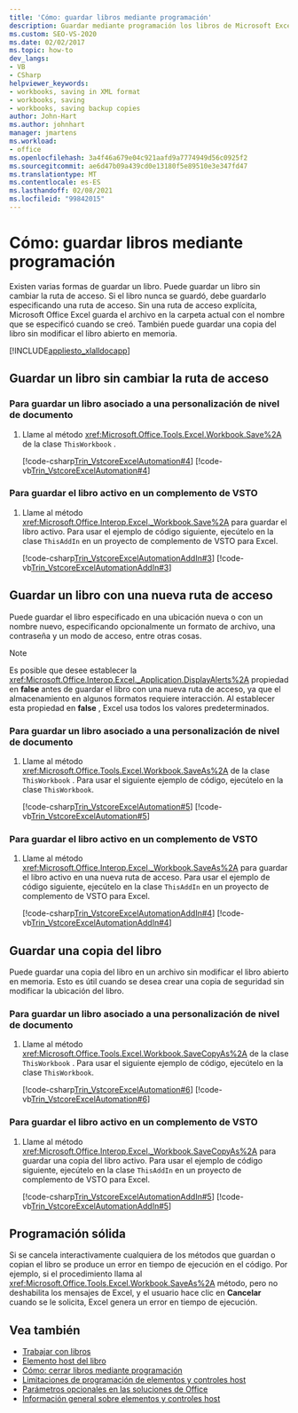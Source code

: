 ```yaml
---
title: 'Cómo: guardar libros mediante programación'
description: Guardar mediante programación los libros de Microsoft Excel sin cambiar la ruta de acceso y guardar una copia de un libro sin modificar el libro abierto en memoria.
ms.custom: SEO-VS-2020
ms.date: 02/02/2017
ms.topic: how-to
dev_langs:
- VB
- CSharp
helpviewer_keywords:
- workbooks, saving in XML format
- workbooks, saving
- workbooks, saving backup copies
author: John-Hart
ms.author: johnhart
manager: jmartens
ms.workload:
- office
ms.openlocfilehash: 3a4f46a679e04c921aafd9a7774949d56c0925f2
ms.sourcegitcommit: ae6d47b09a439cd0e13180f5e89510e3e347fd47
ms.translationtype: MT
ms.contentlocale: es-ES
ms.lasthandoff: 02/08/2021
ms.locfileid: "99842015"
---
```

# <a name="how-to-programmatically-save-workbooks"></a>Cómo: guardar libros mediante programación
  Existen varias formas de guardar un libro. Puede guardar un libro sin cambiar la ruta de acceso. Si el libro nunca se guardó, debe guardarlo especificando una ruta de acceso. Sin una ruta de acceso explícita, Microsoft Office Excel guarda el archivo en la carpeta actual con el nombre que se especificó cuando se creó. También puede guardar una copia del libro sin modificar el libro abierto en memoria.

 [!INCLUDE[appliesto_xlalldocapp](../vsto/includes/appliesto-xlalldocapp-md.md)]

## <a name="save-a-workbook-without-changing-the-path"></a>Guardar un libro sin cambiar la ruta de acceso

### <a name="to-save-a-workbook-associated-with-a-document-level-customization"></a>Para guardar un libro asociado a una personalización de nivel de documento

1. Llame al método <xref:Microsoft.Office.Tools.Excel.Workbook.Save%2A> de la clase `ThisWorkbook` .

     [!code-csharp[Trin_VstcoreExcelAutomation#4](../vsto/codesnippet/CSharp/Trin_VstcoreExcelAutomationCS/ThisWorkbook.cs#4)]
     [!code-vb[Trin_VstcoreExcelAutomation#4](../vsto/codesnippet/VisualBasic/Trin_VstcoreExcelAutomation/ThisWorkbook.vb#4)]

### <a name="to-save-the-active-workbook-in-a-vsto-add-in"></a>Para guardar el libro activo en un complemento de VSTO

1. Llame al método <xref:Microsoft.Office.Interop.Excel._Workbook.Save%2A> para guardar el libro activo. Para usar el ejemplo de código siguiente, ejecútelo en la clase `ThisAddIn` en un proyecto de complemento de VSTO para Excel.

     [!code-csharp[Trin_VstcoreExcelAutomationAddIn#3](../vsto/codesnippet/CSharp/trin_vstcoreexcelautomationaddin/ThisAddIn.cs#3)]
     [!code-vb[Trin_VstcoreExcelAutomationAddIn#3](../vsto/codesnippet/VisualBasic/trin_vstcoreexcelautomationaddin/ThisAddIn.vb#3)]

## <a name="save-a-workbook-with-a-new-path"></a>Guardar un libro con una nueva ruta de acceso
 Puede guardar el libro especificado en una ubicación nueva o con un nombre nuevo, especificando opcionalmente un formato de archivo, una contraseña y un modo de acceso, entre otras cosas.

> [!NOTE]
> Es posible que desee establecer la <xref:Microsoft.Office.Interop.Excel._Application.DisplayAlerts%2A> propiedad en **false** antes de guardar el libro con una nueva ruta de acceso, ya que el almacenamiento en algunos formatos requiere interacción. Al establecer esta propiedad en **false** , Excel usa todos los valores predeterminados.

### <a name="to-save-a-workbook-associated-with-a-document-level-customization"></a>Para guardar un libro asociado a una personalización de nivel de documento

1. Llame al método <xref:Microsoft.Office.Tools.Excel.Workbook.SaveAs%2A> de la clase `ThisWorkbook` . Para usar el siguiente ejemplo de código, ejecútelo en la clase `ThisWorkbook`.

     [!code-csharp[Trin_VstcoreExcelAutomation#5](../vsto/codesnippet/CSharp/Trin_VstcoreExcelAutomationCS/ThisWorkbook.cs#5)]
     [!code-vb[Trin_VstcoreExcelAutomation#5](../vsto/codesnippet/VisualBasic/Trin_VstcoreExcelAutomation/ThisWorkbook.vb#5)]

### <a name="to-save-the-active-workbook-in-a-vsto-add-in"></a>Para guardar el libro activo en un complemento de VSTO

1. Llame al método <xref:Microsoft.Office.Interop.Excel._Workbook.SaveAs%2A> para guardar el libro activo en una nueva ruta de acceso. Para usar el ejemplo de código siguiente, ejecútelo en la clase `ThisAddIn` en un proyecto de complemento de VSTO para Excel.

     [!code-csharp[Trin_VstcoreExcelAutomationAddIn#4](../vsto/codesnippet/CSharp/trin_vstcoreexcelautomationaddin/ThisAddIn.cs#4)]
     [!code-vb[Trin_VstcoreExcelAutomationAddIn#4](../vsto/codesnippet/VisualBasic/trin_vstcoreexcelautomationaddin/ThisAddIn.vb#4)]

## <a name="save-a-copy-of-the-workbook"></a>Guardar una copia del libro
 Puede guardar una copia del libro en un archivo sin modificar el libro abierto en memoria. Esto es útil cuando se desea crear una copia de seguridad sin modificar la ubicación del libro.

### <a name="to-save-a-workbook-associated-with-a-document-level-customization"></a>Para guardar un libro asociado a una personalización de nivel de documento

1. Llame al método <xref:Microsoft.Office.Tools.Excel.Workbook.SaveCopyAs%2A> de la clase `ThisWorkbook` . Para usar el siguiente ejemplo de código, ejecútelo en la clase `ThisWorkbook`.

     [!code-csharp[Trin_VstcoreExcelAutomation#6](../vsto/codesnippet/CSharp/Trin_VstcoreExcelAutomationCS/ThisWorkbook.cs#6)]
     [!code-vb[Trin_VstcoreExcelAutomation#6](../vsto/codesnippet/VisualBasic/Trin_VstcoreExcelAutomation/ThisWorkbook.vb#6)]

### <a name="to-save-the-active-workbook-in-a-vsto-add-in"></a>Para guardar el libro activo en un complemento de VSTO

1. Llame al método <xref:Microsoft.Office.Interop.Excel._Workbook.SaveCopyAs%2A> para guardar una copia del libro activo. Para usar el ejemplo de código siguiente, ejecútelo en la clase `ThisAddIn` en un proyecto de complemento de VSTO para Excel.

     [!code-csharp[Trin_VstcoreExcelAutomationAddIn#5](../vsto/codesnippet/CSharp/trin_vstcoreexcelautomationaddin/ThisAddIn.cs#5)]
     [!code-vb[Trin_VstcoreExcelAutomationAddIn#5](../vsto/codesnippet/VisualBasic/trin_vstcoreexcelautomationaddin/ThisAddIn.vb#5)]

## <a name="robust-programming"></a>Programación sólida
 Si se cancela interactivamente cualquiera de los métodos que guardan o copian el libro se produce un error en tiempo de ejecución en el código. Por ejemplo, si el procedimiento llama al <xref:Microsoft.Office.Tools.Excel.Workbook.SaveAs%2A> método, pero no deshabilita los mensajes de Excel, y el usuario hace clic en **Cancelar** cuando se le solicita, Excel genera un error en tiempo de ejecución.

## <a name="see-also"></a>Vea también
- [Trabajar con libros](../vsto/working-with-workbooks.md)
- [Elemento host del libro](../vsto/workbook-host-item.md)
- [Cómo: cerrar libros mediante programación](../vsto/how-to-programmatically-close-workbooks.md)
- [Limitaciones de programación de elementos y controles host](../vsto/programmatic-limitations-of-host-items-and-host-controls.md)
- [Parámetros opcionales en las soluciones de Office](../vsto/optional-parameters-in-office-solutions.md)
- [Información general sobre elementos y controles host](../vsto/host-items-and-host-controls-overview.md)
